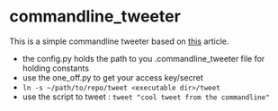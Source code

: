 commandline_tweeter
====

This is a simple commandline tweeter based on [this](http://talkfast.org/2010/05/31/twitter-from-the-command-line-in-python-using-oauth/) article.


- the config.py holds the path to you .commandline_tweeter file for holding constants
- use the one_off.py to get your access key/secret
- `ln -s ~/path/to/repo/tweet <executable dir>/tweet`
- use the script to tweet : `tweet "cool tweet from the commandline"`
